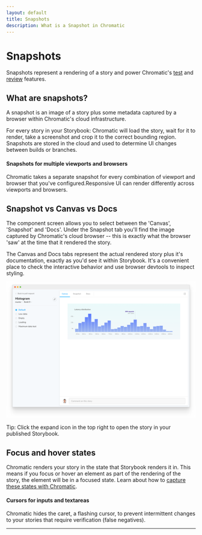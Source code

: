 ```yaml
---
layout: default
title: Snapshots
description: What is a Snapshot in Chromatic
---
```


# Snapshots

Snapshots represent a rendering of a story and power Chromatic's [test](test) and [review](review) features.

## What are snapshots?

A snapshot is an image of a story plus some metadata captured by a browser within Chromatic's cloud infrastructure.

For every story in your Storybook: Chromatic will load the story, wait for it to render, take a screenshot and crop it to the correct bounding region. Snapshots are stored in the cloud and used to determine UI changes between builds or branches.

#### Snapshots for multiple viewports and browsers

Chromatic takes a separate snapshot for every combination of viewport and browser that you've configured.Responsive UI can render differently across viewports and browsers.

## Snapshot vs Canvas vs Docs

The component screen allows you to select between the 'Canvas', 'Snapshot' and 'Docs'. Under the Snapshot tab you'll find the image captured by Chromatic's cloud browser -- this is exactly what the browser 'saw' at the time that it rendered the story.

The Canvas and Docs tabs represent the actual rendered story plus it's documentation, exactly as you'd see it within Storybook. It's a convenient place to check the interactive behavior and use browser devtools to inspect styling.

![Component screen](img/component.png)

<div class="aside">Tip: Click the expand icon in the top right to open the story in your published Storybook.</div>

## Focus and hover states

Chromatic renders your story in the state that Storybook renders it in. This means if you focus or hover an element as part of the rendering of the story, the element will be in a focused state. Learn about how to [capture these states with Chromatic](hoverfocus).

#### Cursors for inputs and textareas

Chromatic hides the caret, a flashing cursor, to prevent intermittent changes to your stories that require verification (false negatives).

---

